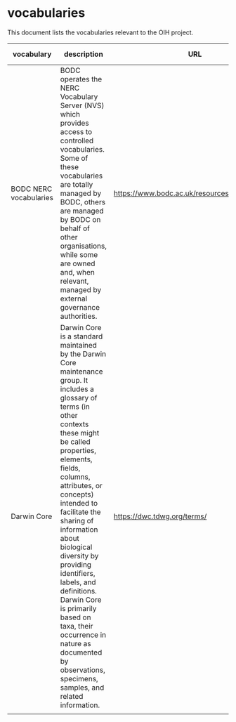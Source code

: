 # vocabularies

This document lists the vocabularies relevant to the OIH project.

| vocabulary             | description                                                  | URL                                            | used by    | region |
| ---------------------- | ------------------------------------------------------------ | ---------------------------------------------- | ---------- | ------ |
| BODC NERC vocabularies | BODC operates the NERC Vocabulary Server (NVS) which provides access to controlled vocabularies. Some of these vocabularies are totally managed by BODC, others are managed by BODC on behalf of other organisations, while some are owned and, when relevant, managed by external governance authorities. | https://www.bodc.ac.uk/resources/vocabularies/ | OBIS       | global |
| Darwin Core            | Darwin Core is a standard maintained by the Darwin Core maintenance group. It includes a glossary of terms (in other contexts these might be called properties, elements, fields, columns, attributes, or concepts) intended to facilitate the sharing of information about biological diversity by providing identifiers, labels, and definitions. Darwin Core is primarily based on taxa, their occurrence in nature as documented by observations, specimens, samples, and related information. | https://dwc.tdwg.org/terms/                    | OBIS, GBIF | global |
|                        |                                                              |                                                |            |        |

